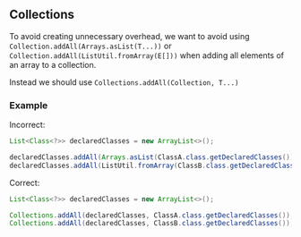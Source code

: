 ## Collections

To avoid creating unnecessary overhead, we want to avoid using
`Collection.addAll(Arrays.asList(T...))` or
`Collection.addAll(ListUtil.fromArray(E[]))` when adding all elements of an
array to a collection.

Instead we should use `Collections.addAll(Collection, T...)`

### Example

Incorrect:

```java
List<Class<?>> declaredClasses = new ArrayList<>();

declaredClasses.addAll(Arrays.asList(ClassA.class.getDeclaredClasses()));
declaredClasses.addAll(ListUtil.fromArray(ClassB.class.getDeclaredClasses()));
```

Correct:

```java
List<Class<?>> declaredClasses = new ArrayList<>();

Collections.addAll(declaredClasses, ClassA.class.getDeclaredClasses());
Collections.addAll(declaredClasses, ClassB.class.getDeclaredClasses());
```